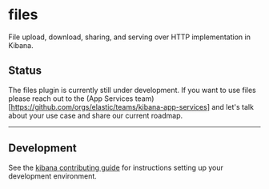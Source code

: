 # files

File upload, download, sharing, and serving over HTTP implementation in Kibana.

## Status

The files plugin is currently still under development. If you want to use files please reach out to the (App Services team)[https://github.com/orgs/elastic/teams/kibana-app-services] and let's talk about your use case and share our current roadmap.

---

## Development

See the [kibana contributing guide](https://github.com/elastic/kibana/blob/main/CONTRIBUTING.md) for instructions setting up your development environment.
